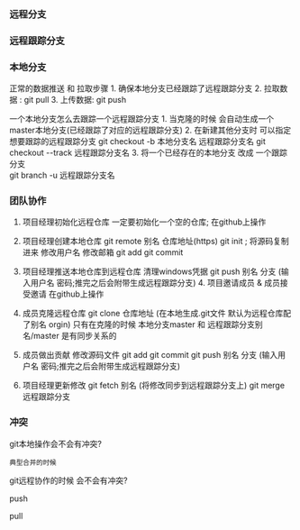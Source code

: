 ### 远程分支
### 远程跟踪分支
### 本地分支
正常的数据推送 和 拉取步骤
    1. 确保本地分支已经跟踪了远程跟踪分支
    2. 拉取数据 : git pull
    3. 上传数据: git push
    
一个本地分支怎么去跟踪一个远程跟踪分支
    1. 当克隆的时候 会自动生成一个master本地分支(已经跟踪了对应的远程跟踪分支)
    2. 在新建其他分支时 可以指定想要跟踪的远程跟踪分支
            git checkout -b 本地分支名 远程跟踪分支名
            git checkout --track  远程跟踪分支名 
    3. 将一个已经存在的本地分支 改成 一个跟踪分支   
            git branch -u 远程跟踪分支名     
    

### 团队协作
1. 项目经理初始化远程仓库
    一定要初始化一个空的仓库; 在github上操作
2. 项目经理创建本地仓库
    git remote 别名 仓库地址(https)
    git init ; 将源码复制进来
    修改用户名 修改邮箱
    git add
    git commit 
3. 项目经理推送本地仓库到远程仓库
    清理windows凭据
    git push  别名 分支  (输入用户名 密码;推完之后会附带生成远程跟踪分支)
    4. 项目邀请成员 & 成员接受邀请
        在github上操作  

5. 成员克隆远程仓库
    git clone  仓库地址 (在本地生成.git文件 默认为远程仓库配了别名 orgin)
                只有在克隆的时候 本地分支master 和 远程跟踪分支别名/master 是有同步关系的
6. 成员做出贡献
    修改源码文件
    git add 
    git commit 
    git push  别名 分支 (输入用户名 密码;推完之后会附带生成远程跟踪分支) 
    
7. 项目经理更新修改
    git fetch 别名 (将修改同步到远程跟踪分支上)
    git merge 远程跟踪分支
        
### 冲突
git本地操作会不会有冲突?

    典型合并的时候

git远程协作的时候 会不会有冲突?

push

pull
         
    
        
               
        
    
            
